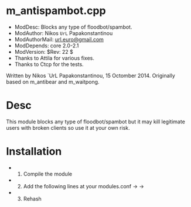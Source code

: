 m_antispambot.cpp
=======

* ModDesc: Blocks any type of floodbot/spambot. 
* ModAuthor: Nikos `UrL` Papakonstantinou
* ModAuthorMail: url.euro@gmail.com 
* ModDepends: core 2.0-2.1 
* ModVersion: $Rev: 22 $ 
* Thanks to Attila for various fixes.
* Thanks to Ctcp for the tests.

Written by Nikos `UrL Papakonstantinou, 15 Octomber 2014. 
Originally based on m_antibear and m_waitpong. 

Desc
=======
This module blocks any type of floodbot/spambot but it may kill 
legitimate users with broken clients so use it at your own risk.


Installation
=======
* 1. Compile the module 
* 2. Add the following lines at your modules.conf 
  ->  <module name="m_antispambot.so">
  -> <AntiSpambot link="http://yoursite.gr" sendsnotice="false" msgonreply="true">
* 3. Rehash
